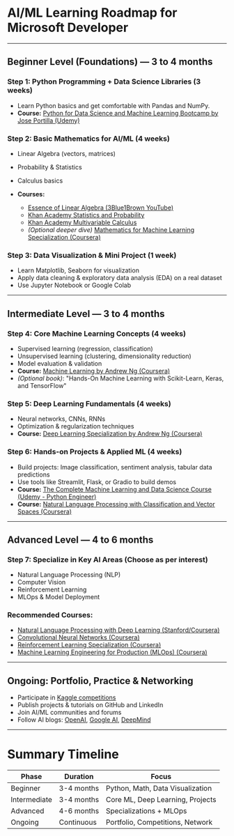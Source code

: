 # AI/ML Learning Roadmap for Microsoft Developer
---

## Beginner Level (Foundations) — 3 to 4 months

### Step 1: Python Programming + Data Science Libraries (3 weeks)

* Learn Python basics and get comfortable with Pandas and NumPy.
* **Course:** [Python for Data Science and Machine Learning Bootcamp by Jose Portilla (Udemy)](https://www.udemy.com/course/python-for-data-science-and-machine-learning-bootcamp/)

### Step 2: Basic Mathematics for AI/ML (4 weeks)

* Linear Algebra (vectors, matrices)
* Probability & Statistics
* Calculus basics
* **Courses:**

  * [Essence of Linear Algebra (3Blue1Brown YouTube)](https://www.youtube.com/playlist?list=PLZHQObOWTQDPD3MizzM2xVFitgF8hE_ab)
  * [Khan Academy Statistics and Probability](https://www.khanacademy.org/math/statistics-probability)
  * [Khan Academy Multivariable Calculus](https://www.khanacademy.org/math/multivariable-calculus)
  * *(Optional deeper dive)* [Mathematics for Machine Learning Specialization (Coursera)](https://www.coursera.org/specializations/mathematics-machine-learning)

### Step 3: Data Visualization & Mini Project (1 week)

* Learn Matplotlib, Seaborn for visualization
* Apply data cleaning & exploratory data analysis (EDA) on a real dataset
* Use Jupyter Notebook or Google Colab

---

## Intermediate Level — 3 to 4 months

### Step 4: Core Machine Learning Concepts (4 weeks)

* Supervised learning (regression, classification)
* Unsupervised learning (clustering, dimensionality reduction)
* Model evaluation & validation
* **Course:** [Machine Learning by Andrew Ng (Coursera)](https://www.coursera.org/learn/machine-learning)
* *(Optional book)*: "Hands-On Machine Learning with Scikit-Learn, Keras, and TensorFlow"

### Step 5: Deep Learning Fundamentals (4 weeks)

* Neural networks, CNNs, RNNs
* Optimization & regularization techniques
* **Course:** [Deep Learning Specialization by Andrew Ng (Coursera)](https://www.coursera.org/specializations/deep-learning)

### Step 6: Hands-on Projects & Applied ML (4 weeks)

* Build projects: Image classification, sentiment analysis, tabular data predictions
* Use tools like Streamlit, Flask, or Gradio to build demos
* **Course:** [The Complete Machine Learning and Data Science Course (Udemy - Python Engineer)](https://www.udemy.com/course/the-complete-machine-learning-and-data-science-course/)
* **Course:** [Natural Language Processing with Classification and Vector Spaces (Coursera)](https://www.coursera.org/learn/classification-vector-spaces-in-nlp)

---

## Advanced Level — 4 to 6 months

### Step 7: Specialize in Key AI Areas (Choose as per interest)

* Natural Language Processing (NLP)
* Computer Vision
* Reinforcement Learning
* MLOps & Model Deployment

### Recommended Courses:

* [Natural Language Processing with Deep Learning (Stanford/Coursera)](https://www.coursera.org/specializations/natural-language-processing)
* [Convolutional Neural Networks (Coursera)](https://www.coursera.org/learn/convolutional-neural-networks)
* [Reinforcement Learning Specialization (Coursera)](https://www.coursera.org/specializations/reinforcement-learning)
* [Machine Learning Engineering for Production (MLOps) (Coursera)](https://www.coursera.org/specializations/machine-learning-engineering-for-production-mlops)

---

## Ongoing: Portfolio, Practice & Networking

* Participate in [Kaggle competitions](https://www.kaggle.com/)
* Publish projects & tutorials on GitHub and LinkedIn
* Join AI/ML communities and forums
* Follow AI blogs: [OpenAI](https://openai.com/blog), [Google AI](https://ai.googleblog.com/), [DeepMind](https://deepmind.com/blog)

---

# Summary Timeline

| Phase        | Duration   | Focus                            |
| ------------ | ---------- | -------------------------------- |
| Beginner     | 3-4 months | Python, Math, Data Visualization |
| Intermediate | 3-4 months | Core ML, Deep Learning, Projects |
| Advanced     | 4-6 months | Specializations + MLOps          |
| Ongoing      | Continuous | Portfolio, Competitions, Network |

